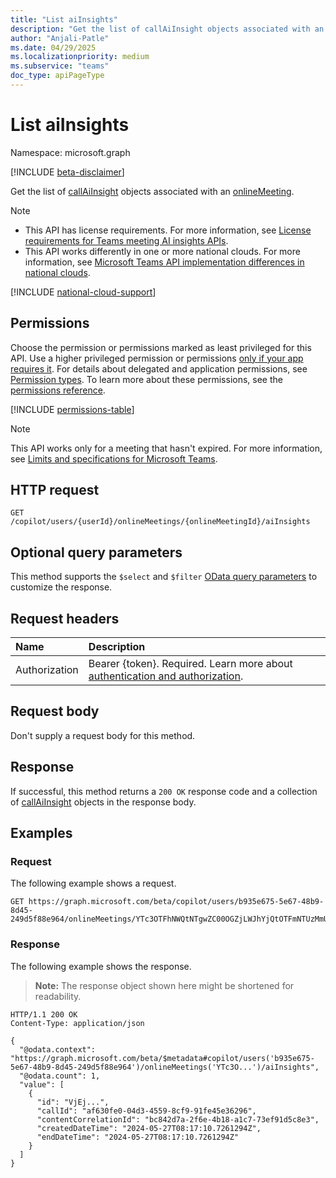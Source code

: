```yaml
---
title: "List aiInsights"
description: "Get the list of callAiInsight objects associated with an onlineMeeting."
author: "Anjali-Patle"
ms.date: 04/29/2025
ms.localizationpriority: medium
ms.subservice: "teams"
doc_type: apiPageType
---
```


# List aiInsights

Namespace: microsoft.graph

[!INCLUDE [beta-disclaimer](../../includes/beta-disclaimer.md)]

Get the list of [callAiInsight](../resources/callaiinsight.md) objects associated with an [onlineMeeting](../resources/onlinemeeting.md).

> [!NOTE]
> * This API has license requirements. For more information, see [License requirements for Teams meeting AI insights APIs](/graph/teams-licenses#license-requirements-for-teams-meeting-ai-insights-apis).
> * This API works differently in one or more national clouds. For more information, see [Microsoft Teams API implementation differences in national clouds](/graph/teamwork-national-cloud-differences).

[!INCLUDE [national-cloud-support](../../includes/global-only.md)]

## Permissions

Choose the permission or permissions marked as least privileged for this API. Use a higher privileged permission or permissions [only if your app requires it](/graph/permissions-overview#best-practices-for-using-microsoft-graph-permissions). For details about delegated and application permissions, see [Permission types](/graph/permissions-overview#permission-types). To learn more about these permissions, see the [permissions reference](/graph/permissions-reference).

<!-- { "blockType": "permissions", "name": "onlinemeeting_list_aiinsights" } -->
[!INCLUDE [permissions-table](../includes/permissions/onlinemeeting-list-aiinsights-permissions.md)]

> [!NOTE]
> This API works only for a meeting that hasn't expired. For more information, see [Limits and specifications for Microsoft Teams](/microsoftteams/limits-specifications-teams#meeting-expiration).

## HTTP request

<!-- {
  "blockType": "ignored"
}
-->

``` http
GET /copilot/users/{userId}/onlineMeetings/{onlineMeetingId}/aiInsights
```

## Optional query parameters

This method supports the `$select` and `$filter` [OData query parameters](/graph/query-parameters) to customize the response.

## Request headers

|Name|Description|
|:---|:---|
|Authorization|Bearer {token}. Required. Learn more about [authentication and authorization](/graph/auth/auth-concepts).|

## Request body

Don't supply a request body for this method.

## Response

If successful, this method returns a `200 OK` response code and a collection of [callAiInsight](../resources/callaiinsight.md) objects in the response body.

## Examples

### Request

The following example shows a request.

<!-- {
  "blockType": "request",
  "name": "list_callaiinsight",
  "sampleKeys": ["b935e675-5e67-48b9-8d45-249d5f88e964", "YTc3OTFhNWQtNTgwZC00OGZjLWJhYjQtOTFmNTUzMmU4MzEyqMCoqMTk6bWVldGluZ19ZbU0zTnpJNU9USXRZakU0WlMwME1tUTNMVGt6TVRRdFkyWm1PRGRtWmpsaVptRTNAdGhyZWFkLnYy"]
}
-->
``` http
GET https://graph.microsoft.com/beta/copilot/users/b935e675-5e67-48b9-8d45-249d5f88e964/onlineMeetings/YTc3OTFhNWQtNTgwZC00OGZjLWJhYjQtOTFmNTUzMmU4MzEyqMCoqMTk6bWVldGluZ19ZbU0zTnpJNU9USXRZakU0WlMwME1tUTNMVGt6TVRRdFkyWm1PRGRtWmpsaVptRTNAdGhyZWFkLnYy/aiInsights
```

### Response

The following example shows the response.

>**Note:** The response object shown here might be shortened for readability.

<!-- {
  "blockType": "response",
  "truncated": true,
  "@odata.type": "Collection(microsoft.graph.callAiInsight)"
}
-->

``` http
HTTP/1.1 200 OK
Content-Type: application/json

{
  "@odata.context": "https://graph.microsoft.com/beta/$metadata#copilot/users('b935e675-5e67-48b9-8d45-249d5f88e964')/onlineMeetings('YTc3O...')/aiInsights",
  "@odata.count": 1,
  "value": [
    {
      "id": "VjEj...",
      "callId": "af630fe0-04d3-4559-8cf9-91fe45e36296",
      "contentCorrelationId": "bc842d7a-2f6e-4b18-a1c7-73ef91d5c8e3",
      "createdDateTime": "2024-05-27T08:17:10.7261294Z",
      "endDateTime": "2024-05-27T08:17:10.7261294Z"
    }
  ]
}
```

